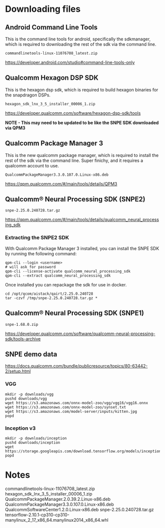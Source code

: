 #

# Downloading files

## Android Command Line Tools
This is the command line tools for android, specifically the sdkmanager, which is required to downloading the rest of the sdk via the command line.

`commandlinetools-linux-11076708_latest.zip`

https://developer.android.com/studio#command-line-tools-only


## Qualcomm Hexagon DSP SDK
This is the hexagon dsp sdk, which is required to build hexagon binaries for the snapdragon DSPs.

`hexagon_sdk_lnx_3_5_installer_00006_1.zip`

https://developer.qualcomm.com/software/hexagon-dsp-sdk/tools

**NOTE - This may need to be updated to be like the SNPE SDK downloaded via QPM3**


## Qualcomm Package Manager 3
This is the new qualcomm package manager, which is required to install the rest of the sdk via the command line. Super finichy, and it requires a qualcomm account to use.

`QualcommPackageManager3.3.0.107.0.Linux-x86.deb`

https://qpm.qualcomm.com/#/main/tools/details/QPM3

## Qualcomm® Neural Processing SDK (SNPE2)

`snpe-2.25.0.240728.tar.gz`

https://qpm.qualcomm.com/#/main/tools/details/qualcomm_neural_processing_sdk

### Extracting the SNPE2 SDK
With Qualcomm Package Manager 3 installed, you can install the SNPE SDK by running the following command:
```
qpm-cli --login <username>
# will ask for password
qpm-cli --license-activate qualcomm_neural_processing_sdk
qpm-cli --extract qualcomm_neural_processing_sdk
```
Once installed you can repackage the sdk for use in docker.
```
cd /opt/qcom/aistack/qairt/2.25.0.240728
tar -czvf /tmp/snpe-2.25.0.240728.tar.gz *
```

## Qualcomm® Neural Processing SDK (SNPE1)

`snpe-1.68.0.zip`

https://developer.qualcomm.com/software/qualcomm-neural-processing-sdk/tools-archive

## SNPE demo data

https://docs.qualcomm.com/bundle/publicresource/topics/80-63442-2/setup.html

### VGG

```
mkdir -p downloads/vgg
pushd downloads/vgg
wget https://s3.amazonaws.com/onnx-model-zoo/vgg/vgg16/vgg16.onnx
wget https://s3.amazonaws.com/onnx-model-zoo/synset.txt
wget https://s3.amazonaws.com/model-server/inputs/kitten.jpg
popd
```
### Inception v3
```
mkdir -p downloads/inception
pushd downloads/inception
wget https://storage.googleapis.com/download.tensorflow.org/models/inception_v3_2016_08_28_frozen.pb.tar.gz
popd
```
# Notes
commandlinetools-linux-11076708_latest.zip
hexagon_sdk_lnx_3_5_installer_00006_1.zip
QualcommPackageManager.2.0.39.2.Linux-x86.deb
QualcommPackageManager3.3.0.107.0.Linux-x86.deb
QualcommSoftwareCenter1.2.0.Linux-x86.deb
snpe-2.25.0.240728.tar.gz
tensorflow-2.10.1-cp310-cp310-manylinux_2_17_x86_64.manylinux2014_x86_64.whl
